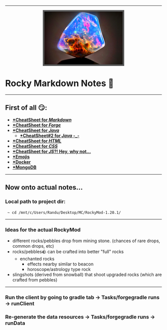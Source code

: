 <style>
.center {
    display: block;
    margin-left: auto;
    margin-right: auto;
    width: 50%;
}
#logo_img {
border: 5px solid #555;
}
</style>
<hr>
<body>
<img src="src/main/resources/logo.png" class="center" id="logo_img"/>
</body>

# Rocky Markdown Notes 🗿

***
## First of all 😏:
- **[*CheatSheet for _Markdown_](https://www.markdownguide.org/cheat-sheet/)**
- **[*CheatSheet for _Forge_](https://docs.minecraftforge.net/en/latest/gettingstarted/)**
- **[*CheatSheet for _Java_](https://introcs.cs.princeton.edu/java/11cheatsheet/)**
  - **[*CheatSheet#2 for _Java_ -_-](https://www.geeksforgeeks.org/java-cheat-sheet/)** 
- **[*CheatSheet for _HTML_](https://developer.mozilla.org/en-US/docs/Learn/HTML/Cheatsheet)**
- **[*CheatSheet for _CSS_](https://htmlcheatsheet.com/css/)**
- **[*CheatSheet for _JS_?! Hey, why not...](https://htmlcheatsheet.com/js/)** 
- **[*Emojis](https://dev.to/nikolab/complete-list-of-github-markdown-emoji-markup-5aia)**
- **[*Docker](https://hub.docker.com/)**
- **[*MongoDB](https://account.mongodb.com/account/profile/overview)**
***

## Now onto actual notes...

### Local path to project dir:
` 
~ cd /mnt/c/Users/Randu/Desktop/MC/RockyMod-1.20.1/ 
`

<hr>

### Ideas for the actual RockyMod

- different rocks/pebbles drop from mining stone. (chances of rare drops, common drops, etc)
- rocks/pebbles🪨 can be crafted into better "full" rocks
  - enchanted rocks
    - effects nearby similar to beacon
    - horoscope/astrology type rock
- slingshots (derived from snowball) that shoot upgraded rocks (which are crafted from pebbles)

<hr>

### Run the client by going to gradle tab -> Tasks/forgegradle runs -> runClient

### Re-generate the data resources -> Tasks/forgegradle runs -> runData

